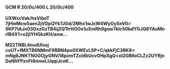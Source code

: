 #### GCM R 20/0c/400 L 20/0c/400
**UXWxcVak/hxViboT**<br/>**7jHieMcw5aen2jVDpQYk7JGd/2Mhx1wJxW4WyOySeV0=**<br/>**SKP7tAJx03GxzGzTB4ijZQTtrttOOs1uXmRh9gow7klc50bdYGJQ8YAoMnrIB4X1+o2jlYHGkzKH/anw...**<br/><br/>
**M22TNBL4nvdUIxsj**<br/>**cvUT+fMXTB6NMmF9BBN4po0XWEvLSP+C/qkkFjC3RK8=**<br/>**mNg6JNKTNOGOjyGNV/l8pzmTZcIdbUcvOHpXgQ+oI2GBIloCLZz2UYRjnDaNhYPznFt6nmeLUqqiJcoK...**